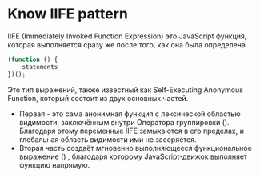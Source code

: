 # Know IIFE pattern

IIFE (Immediately Invoked Function Expression) это JavaScript функция, которая выполняется сразу же после того, как она была определена.

```javaScript
(function () {
    statements
})();
```

Это тип выражений, также известный как Self-Executing Anonymous Function, который состоит из двух основных частей.

- Первая - это сама анонимная функция с лексической областью видимости, заключённым внутри Оператора группировки (). Благодаря этому переменные IIFE замыкаются в его пределах, и глобальная область видимости ими не засоряется.
- Вторая часть создаёт мгновенно выполняющееся функциональное выражение () , благодаря которому JavaScript-движок выполняет функцию напрямую.
